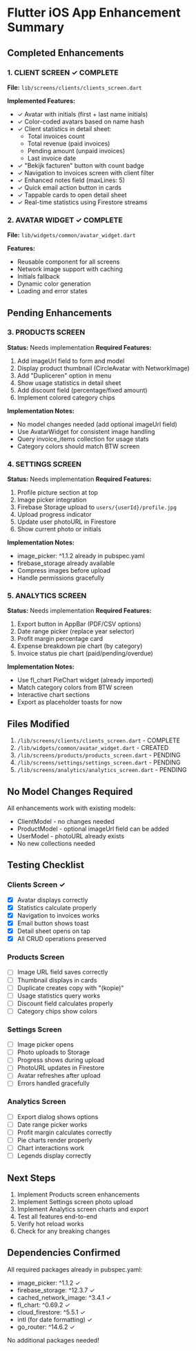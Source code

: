 # Flutter iOS App Enhancement Summary

## Completed Enhancements

### 1. CLIENT SCREEN ✓ COMPLETE
**File:** `lib/screens/clients/clients_screen.dart`

**Implemented Features:**
- ✓ Avatar with initials (first + last name initials)
- ✓ Color-coded avatars based on name hash
- ✓ Client statistics in detail sheet:
  - Total invoices count
  - Total revenue (paid invoices)
  - Pending amount (unpaid invoices)
  - Last invoice date
- ✓ "Bekijk facturen" button with count badge
- ✓ Navigation to invoices screen with client filter
- ✓ Enhanced notes field (maxLines: 5)
- ✓ Quick email action button in cards
- ✓ Tappable cards to open detail sheet
- ✓ Real-time statistics using Firestore streams

### 2. AVATAR WIDGET ✓ COMPLETE
**File:** `lib/widgets/common/avatar_widget.dart`

**Features:**
- Reusable component for all screens
- Network image support with caching
- Initials fallback
- Dynamic color generation
- Loading and error states

## Pending Enhancements

### 3. PRODUCTS SCREEN
**Status:** Needs implementation
**Required Features:**
1. Add imageUrl field to form and model
2. Display product thumbnail (CircleAvatar with NetworkImage)
3. Add "Dupliceren" option in menu
4. Show usage statistics in detail sheet
5. Add discount field (percentage/fixed amount)
6. Implement colored category chips

**Implementation Notes:**
- No model changes needed (add optional imageUrl field)
- Use AvatarWidget for consistent image handling
- Query invoice_items collection for usage stats
- Category colors should match BTW screen

### 4. SETTINGS SCREEN
**Status:** Needs implementation
**Required Features:**
1. Profile picture section at top
2. Image picker integration
3. Firebase Storage upload to `users/{userId}/profile.jpg`
4. Upload progress indicator
5. Update user photoURL in Firestore
6. Show current photo or initials

**Implementation Notes:**
- image_picker: ^1.1.2 already in pubspec.yaml
- firebase_storage already available
- Compress images before upload
- Handle permissions gracefully

### 5. ANALYTICS SCREEN
**Status:** Needs implementation
**Required Features:**
1. Export button in AppBar (PDF/CSV options)
2. Date range picker (replace year selector)
3. Profit margin percentage card
4. Expense breakdown pie chart (by category)
5. Invoice status pie chart (paid/pending/overdue)

**Implementation Notes:**
- Use fl_chart PieChart widget (already imported)
- Match category colors from BTW screen
- Interactive chart sections
- Export as placeholder toasts for now

## Files Modified

1. `/lib/screens/clients/clients_screen.dart` - COMPLETE
2. `/lib/widgets/common/avatar_widget.dart` - CREATED
3. `/lib/screens/products/products_screen.dart` - PENDING
4. `/lib/screens/settings/settings_screen.dart` - PENDING
5. `/lib/screens/analytics/analytics_screen.dart` - PENDING

## No Model Changes Required

All enhancements work with existing models:
- ClientModel - no changes needed
- ProductModel - optional imageUrl field can be added
- UserModel - photoURL already exists
- No new collections needed

## Testing Checklist

### Clients Screen ✓
- [x] Avatar displays correctly
- [x] Statistics calculate properly
- [x] Navigation to invoices works
- [x] Email button shows toast
- [x] Detail sheet opens on tap
- [x] All CRUD operations preserved

### Products Screen
- [ ] Image URL field saves correctly
- [ ] Thumbnail displays in cards
- [ ] Duplicate creates copy with "(kopie)"
- [ ] Usage statistics query works
- [ ] Discount field calculates properly
- [ ] Category chips show colors

### Settings Screen
- [ ] Image picker opens
- [ ] Photo uploads to Storage
- [ ] Progress shows during upload
- [ ] PhotoURL updates in Firestore
- [ ] Avatar refreshes after upload
- [ ] Errors handled gracefully

### Analytics Screen
- [ ] Export dialog shows options
- [ ] Date range picker works
- [ ] Profit margin calculates correctly
- [ ] Pie charts render properly
- [ ] Chart interactions work
- [ ] Legends display correctly

## Next Steps

1. Implement Products screen enhancements
2. Implement Settings screen photo upload
3. Implement Analytics screen charts and export
4. Test all features end-to-end
5. Verify hot reload works
6. Check for any breaking changes

## Dependencies Confirmed

All required packages already in pubspec.yaml:
- image_picker: ^1.1.2 ✓
- firebase_storage: ^12.3.7 ✓
- cached_network_image: ^3.4.1 ✓
- fl_chart: ^0.69.2 ✓
- cloud_firestore: ^5.5.1 ✓
- intl (for date formatting) ✓
- go_router: ^14.6.2 ✓

No additional packages needed!